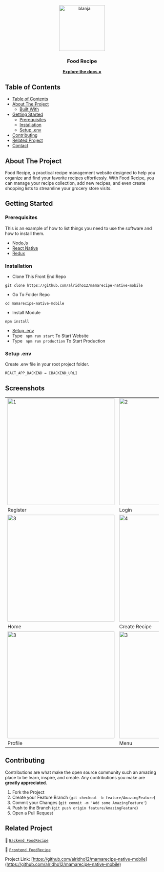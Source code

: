<br />
<p align="center">
  <div align="center">
    <img height="150" src="https://cdn.discordapp.com/attachments/1103167854657929345/1149392352457269298/removebg-preview.png" alt="blanja" border="0"/>
  </div>
  <h3 align="center">Food Recipe</h3>
  <p align="center">
    <a href="https://github.com/alridho12/mamarecipe-native-mobile"><strong>Explore the docs »</strong></a>
    <br />
  </p>
</p>

## Table of Contents

- [Table of Contents](#table-of-contents)
- [About The Project](#about-the-project)
  - [Built With](#built-with)
- [Getting Started](#getting-started)
  - [Prerequisites](#prerequisites)
  - [Installation](#installation)
  - [Setup .env](#setup-env)
- [Contributing](#contributing)
- [Related Project](#related-project)
- [Contact](#contact)

<!-- ABOUT THE PROJECT -->

## About The Project

Food Recipe, a practical recipe management website designed to help you organize and find your favorite recipes effortlessly. With Food Recipe, you can manage your recipe collection, add new recipes, and even create shopping lists to streamline your grocery store visits.

<!-- GETTING STARTED -->

## Getting Started

### Prerequisites

This is an example of how to list things you need to use the software and how to install them.

- [NodeJs](https://nodejs.org/en/download/)
- [React Native](https://reactnative.dev/)
- [Redux](https://redux.js.org/)

### Installation

- Clone This Front End Repo

```
git clone https://github.com/alridho12/mamarecipe-native-mobile
```

- Go To Folder Repo

```
cd mamarecipe-native-mobile
```

- Install Module

```
npm install
```

- <a href="#setup-env">Setup .env</a>
- Type ` npm run start` To Start Website
- Type ` npm run production` To Start Production

### Setup .env

Create .env file in your root project folder.

```
REACT_APP_BACKEND = [BACKEND_URL]
```

<!-- ROADMAP -->

## Screenshots

<table>
 <tr>
    <td><img width="350px" src="https://cdn.discordapp.com/attachments/1133070686869524531/1155854636805267516/WhatsApp_Image_2023-09-19_at_06.56.53.jpeg"  border="0" border="0" alt="1" /></td>
    <td> <img width="350px" src="https://cdn.discordapp.com/attachments/1133070686869524531/1155854636499087360/WhatsApp_Image_2023-09-19_at_06.57.36.jpeg" \ border="0"  border="0"  border="0"  alt="2" /></td>
  </tr>
   <tr>
    <td>Register</td>
    <td>Login</td>
  </tr>

  <tr>
    <td><img width="350px" src="https://cdn.discordapp.com/attachments/1133070686869524531/1155854635836375090/WhatsApp_Image_2023-09-19_at_06.58.07.jpeg"  border="0" border="0" alt="3" /> </td>
    <td><img width="350px" src="https://cdn.discordapp.com/attachments/1133070686869524531/1155854634930405467/WhatsApp_Image_2023-09-19_at_07.01.15.jpeg"  border="0" border="0" alt="4" /></td>

  </tr>
   <tr>
    <td>Home</td>
    <td>Create Recipe</td>
  </tr>
  <tr>
    <td><img width="350px" src="https://cdn.discordapp.com/attachments/1133070686869524531/1155854635265962014/WhatsApp_Image_2023-09-19_at_06.58.49.jpeg"  border="0" border="0" alt="3" /> </td>
    <td><img width="350px" src="https://cdn.discordapp.com/attachments/1133070686869524531/1155854635546976326/WhatsApp_Image_2023-09-19_at_06.59.59.jpeg"  border="0" border="0" alt="3" /> </td>

  </tr>
   <tr>
    <td>Profile</td>
    <td>Menu</td>
  </tr>
</table>

## Contributing

Contributions are what make the open source community such an amazing place to be learn, inspire, and create. Any contributions you make are **greatly appreciated**.

1. Fork the Project
2. Create your Feature Branch (`git checkout -b feature/AmazingFeature`)
3. Commit your Changes (`git commit -m 'Add some AmazingFeature'`)
4. Push to the Branch (`git push origin feature/AmazingFeature`)
5. Open a Pull Request

## Related Project

:rocket: [`Backend FoodRecipe`](https://github.com/alridho12/mamarecipe-backend-mobile)

:rocket: [`Frontend FoodRecipe`](https://github.com/alridho12/mamarecipe-native-mobile)

Project Link: [https://github.com/alridho12/mamarecipe-native-mobile](https://github.com/alridho12/mamarecipe-native-mobile)
